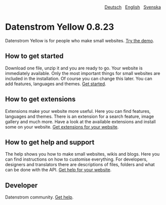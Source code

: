 <p align="right"><a href="README-de.md">Deutsch</a> &nbsp; <a href="README.md">English</a> &nbsp; <a href="README-sv.md">Svenska</a></p>

# Datenstrom Yellow 0.8.23

Datenstrom Yellow is for people who make small websites. [Try the demo](https://datenstrom.se/yellow/demo/).

## How to get started

Download one file, unzip it and you are ready to go. Your website is immediately available. Only the most important things for small websites are included in the installation. Of course you can change this later. You can add features, languages and themes. [Get started](https://datenstrom.se/yellow/help/how-to-get-started).

## How to get extensions 

Extensions make your website more useful. Here you can find features, languages and themes. There is an extension for a search feature, image gallery and much more. Have a look at the available extensions and install some on your website. [Get extensions for your website](https://datenstrom.se/yellow/extensions/).

## How to get help and support

The help shows you how to make small websites, wikis and blogs. Here you can find instructions on how to customise everything. For developers, designers and translators there are descriptions of files, folders and what can be done with the API. [Get help for your website](https://datenstrom.se/yellow/help/).

## Developer

Datenstrom community. [Get help](https://datenstrom.se/yellow/help/).
